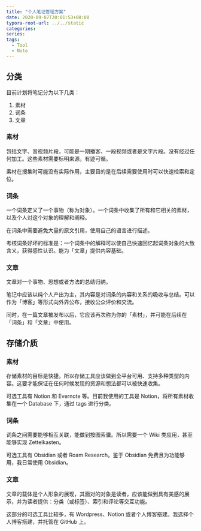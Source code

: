 ```yaml
---
title: "个人笔记管理方案"
date: 2020-09-07T20:01:53+08:00
typora-root-url: ../../static
categories:
series:
tags:
  - Tool
  - Note
---
```


## 分类

目前计划将笔记分为以下几类：

1. 素材
2. 词条
3. 文章

### 素材

包括文字、音视频片段，可能是一期播客、一段视频或者是文字片段。没有经过任何加工。这些素材需要标明来源，有迹可循。

素材在搜集时可能没有实际作用，主要目的是在后续需要使用时可以快速检索和定位。

### 词条

一个词条定义了一个事物（称为对象）。一个词条中收集了所有和它相关的素材，以及个人对这个对象的理解和阐释。

在词条中需要避免大量的原文引用，使用自己的语言进行描述。

考核词条好坏的标准是：一个词条中的解释可以使自己快速回忆起词条对象的大致含义，获得感性认识。能为「文章」提供内容基础。

### 文章

文章对一个事物、思想或者方法的总结归纳。

笔记中应该以纯个人产出为主，其内容是对词条的内容和关系的吸收与总结。可以作为「博客」等形式向外界公布，接收公众评价和交流。

同时，在一篇文章被发布以后，它应该再次称为你的「素材」，并可能在后续在「词条」和「文章」中使用。

## 存储介质

### 素材

存储素材的目标是快捷。所以存储工具应该做到全平台可用、支持多种类型的内容。这要才能保证在任何时候发现的资源和想法都可以被快速收集。

可选工具有 Notion 和 Evernote 等。目前我使用的工具是 Notion，将所有素材收集在一个 Database 下，通过 tags 进行分类。

### 词条

词条之间需要能够相互关联，能做到按图索骥。所以需要一个 Wiki 类应用，甚至能够实现 Zettelkasten。

可选工具有 Obsidian 或者 Roam Research。鉴于 Obsidian 免费且为功能够用，我日常使用 Obsidian。

### 文章

文章的载体是个人形象的展现，其面对的对象是读者，应该能做到具有美感的展示，并为读者提供：分类（或标签）、索引和评论等交互功能。

这部分的可选工具比较多，有 Wordpress、Notion 或者个人博客搭建。我选择个人博客搭建，并托管在 GitHub 上。